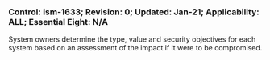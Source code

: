 ### Control: ism-1633; Revision: 0; Updated: Jan-21; Applicability: ALL; Essential Eight: N/A
<p>System owners determine the type, value and security objectives for each system based on an assessment of the impact if it were to be compromised.</p>